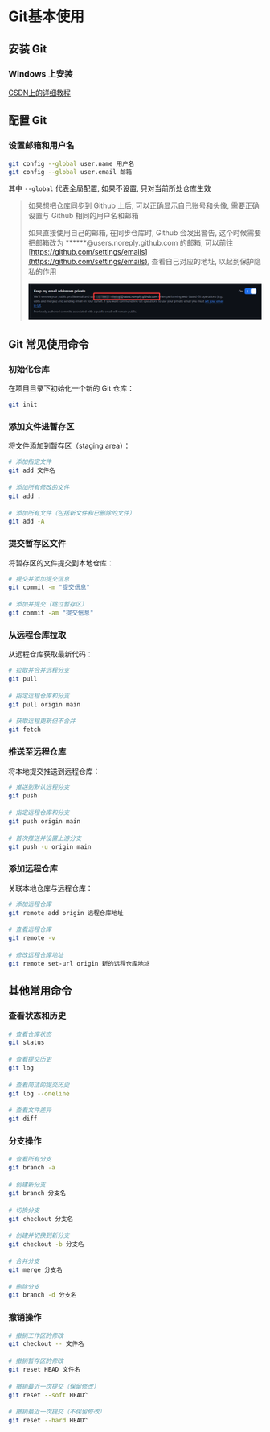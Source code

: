 # Git基本使用

## 安装 Git

### Windows 上安装

[CSDN上的详细教程](https://blog.csdn.net/mukes/article/details/115693833)

## 配置 Git 

### 设置邮箱和用户名

``` bash
git config --global user.name 用户名
git config --global user.email 邮箱
```

 其中 `--global` 代表全局配置, 如果不设置, 只对当前所处仓库生效

> 如果想把仓库同步到 Github 上后, 可以正确显示自己账号和头像, 需要正确设置与 Github 相同的用户名和邮箱
> 
> 如果直接使用自己的邮箱, 在同步仓库时, Github 会发出警告, 这个时候需要把邮箱改为 ******@users.noreply.github.com 的邮箱, 可以前往 [https://github.com/settings/emails](https://github.com/settings/emails), 查看自己对应的地址, 以起到保护隐私的作用
> 
> ![github_email.png](./assets/github_email.png)

## Git 常见使用命令

### 初始化仓库

在项目目录下初始化一个新的 Git 仓库：

```bash
git init
```

### 添加文件进暂存区

将文件添加到暂存区（staging area）：

```bash
# 添加指定文件
git add 文件名

# 添加所有修改的文件
git add .

# 添加所有文件（包括新文件和已删除的文件）
git add -A
```

### 提交暂存区文件

将暂存区的文件提交到本地仓库：

```bash
# 提交并添加提交信息
git commit -m "提交信息"

# 添加并提交（跳过暂存区）
git commit -am "提交信息"
```

### 从远程仓库拉取

从远程仓库获取最新代码：

```bash
# 拉取并合并远程分支
git pull

# 指定远程仓库和分支
git pull origin main

# 获取远程更新但不合并
git fetch
```

### 推送至远程仓库

将本地提交推送到远程仓库：

```bash
# 推送到默认远程分支
git push

# 指定远程仓库和分支
git push origin main

# 首次推送并设置上游分支
git push -u origin main
```

### 添加远程仓库

关联本地仓库与远程仓库：

```bash
# 添加远程仓库
git remote add origin 远程仓库地址

# 查看远程仓库
git remote -v

# 修改远程仓库地址
git remote set-url origin 新的远程仓库地址
```

## 其他常用命令

### 查看状态和历史

```bash
# 查看仓库状态
git status

# 查看提交历史
git log

# 查看简洁的提交历史
git log --oneline

# 查看文件差异
git diff
```

### 分支操作

```bash
# 查看所有分支
git branch -a

# 创建新分支
git branch 分支名

# 切换分支
git checkout 分支名

# 创建并切换到新分支
git checkout -b 分支名

# 合并分支
git merge 分支名

# 删除分支
git branch -d 分支名
```

### 撤销操作

```bash
# 撤销工作区的修改
git checkout -- 文件名

# 撤销暂存区的修改
git reset HEAD 文件名

# 撤销最近一次提交（保留修改）
git reset --soft HEAD^

# 撤销最近一次提交（不保留修改）
git reset --hard HEAD^
```
